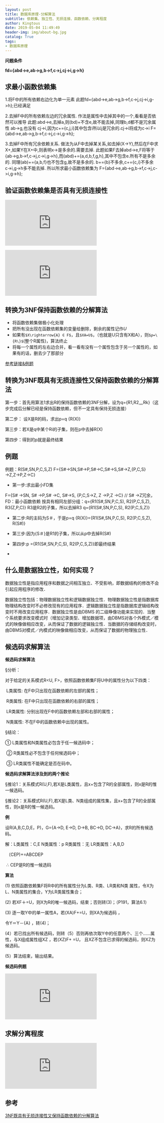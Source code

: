 ```yaml
---
layout: post
title: 数据库原理-分解算法
subtitle: 依赖集、独立性、无损连接、函数依赖、分离程度
author: Kingtous
date: 2019-05-04 11:49:49
header-img: img/about-bg.jpg
catalog: True
tags:
- 数据库原理
---
```


**问题条件**

**fd={abd->e,ab->g,b->f,c->j,cj->i,g->h}**

## 求最小函数依赖集

1.将F中的所有依赖右边化为单一元素  此题fd={abd->e,ab->g,b->f,c->j,cj->i,g->h};已经满足

 2.去掉F中的所有依赖左边的冗余属性.  作法是属性中去掉其中的一个,看看是否依然可以推导  此题:abd->e,去掉a,则(bd)+不含e,故不能去掉,同理b,d都不是冗余属性 ab->g,也没有  cj->i,因为c+={c,j,i}其中包含i所以j是冗余的.cj->i将成为c->i F={abd->e,ab->g,b->f,c->j,c->i,g->h}; 

3.去掉F中所有冗余依赖关系.  做法为从F中去掉某关系,如去掉(X->Y),然后在F中求X+,如果Y在X+中,则表明x->是多余的.需要去掉.  此题如果F去掉abd->e,F将等于{ab->g,b->f,c->j,c->i,g->h},而(abd)+={a,d,b,f,g,h},其中不包含e.所有不是多余的.  同理(ab)+={a,b,f}也不包含g,故不是多余的. b+={b}不多余,c+={c,i}不多余 c->i,g->h多不能去掉.  所以所求最小函数依赖集为 F={abd->e,ab->g,b->f,c->j,c->i,g->h};   



## 验证函数依赖集是否具有无损连接性

![图1](http://39.107.226.2/index.php?user/publicLink&fid=5338MpBtSOz3ymJLhczStObxVyBycNTqV3rZeTUL54hzWcSWXPpPEQwOBz17ANqUQb8U-oSe3bHYefjm1vgllxm7hcv7-IkiioNiO_z2kKeqxU7Pem63DHO9BpGWbJ1DbdAUzX-S&file_name=/database_identifyDependency_1.png)

![](http://39.107.226.2/index.php?user/publicLink&fid=5338MpBtSOz3ymJLhczStObxVyBycNTqV3rZeTUL54hzWcSWXPpPEQwOBz17ANqUQb8U-oSe3bHYefjm1vgllxm7hcv7-IkiioNiO_z2kKeqxU7Pem63DHO9BpGWbJ1DbdAUzX-S&file_name=/database_identifyDependency_2.png)



## 转换为3NF保持函数依赖的分解算法

- 将函数依赖集做极小化处理
- 把所有没出现在函数依赖集的变量给删除，剩余的属性记作$U$
- 如果有`$X\rightarrow{A} ∈ F$`，且`$XA=U$`，（也就是U只含有X和A），则`$ρ=\{R\}$`(整个R属性)，算法终止
- 将每一个属性的左右边合并，看一看有没有一个属性包含于另一个属性的，如果有的话，删去少了那部分

[参考链接&例题](https://blog.csdn.net/ristal/article/details/6652008)



## 转换为3NF既具有无损连接性又保持函数依赖的分解算法

第一步：首先用算法1求出R的保持函数依赖的3NF分解，设为q={R1,R2,„,Rk}（这步完成后分解已经是保持函数依赖，但不一定具有保持无损连接） 

第二步： 设X是R的码，求出p=q  {R(X)}  

第三步：若X是q中某个Ri的子集，则在p中去掉R(X) 

第四步：得到的p就是最终结果  



## 例题

例题：R(S#,SN,P,C,S,Z)  F={S#→SN,S#→P,S#→C,S#→S,S#→Z,{P,C,S}→Z,Z→P,Z→C}  

- 第一步:求出最小FD集

F={S# →SN, S# →P,S# →C, S#→S, {P,C,S→Z, Z →P,Z →C} // S# →Z冗余，FD：最小函数依赖  按具有相同左部分组：q={R1(S#,SN,P,C,S), R2(P,C,S,Z), R3(Z,P,C)} R3是R2的子集，所以去掉R3  q={R1(S#,SN,P,C,S), R2(P,C,S,Z)}  

- 第二步:R的主码为S＃，于是p=q  {R(X)}={R1(S#,SN,P,C,S), R2(P,C,S,Z),  R(S#)}  

- 第三步:因为{S＃}是R1的子集，所以从p中去掉R(S#)  
- 第四步:p ={R1(S#,SN,P,C,S), R2(P,C,S,Z)}即最终结果  
- 

## 什么是数据独立性，如何实现？

数据独立性是指应用程序和数据之间相互独立、不受影响，即数据结构的修改不会引起应用程序的修改．

数据独立性包括：物理数据独立性和逻辑数据独立性．物理数据独立性是指数据库物理结构改变时不必修改现有的应用程序．逻辑数据独立性是指数据库逻辑结构改变时不用改变应用程序．数据独立性是由DBMS 的二级睁像功能来实现的．当整个系统要求改变模式时（增加记录类型、增加数据项，由DBMS对各个外模式／模式的映像做相应改变，从而保证了数据的逻辑独立性．当数据的存储结构改变时，由DBMS对模式／内模式的映像做相应改变，从而保证了数据的物理独立性． 





## 候选码求解算法

**候选码求解算法**

§分析：

   对于给定的关系模式R<U, F>，依照函数依赖集F将U中的属性分为以下四类：

​    L类属性: 在F中只出现在函数依赖的左部的属性；

​    R类属性: 在F中只出现在函数依赖的右部的属性；

​    LR类属性: 分别出现在F中的函数依赖左部和右部的属性；

​    N类属性: 不在F中的函数依赖中出现的属性。

§结论：

  ① L类属性和N类属性必包含于任一候选码中；

​    ② R类属性必不包含于任何候选码中；

​    ③ LR类属性不能确定是否在码中。

**候选码求解算法涉及到的两个推论**

§推论1：关系模式R(U,F),若X是L类属性，且x+包含了R的全部属性，则x是R的惟一候选码。

§推论2：关系模式R(U,F),若X是L类、N类组成的属性集，且x+包含了R的全部属性，则x是R的惟一候选码。

**例**

设R(A,B,C,D,E，P)，G={A→D, E→D, D→B, BC→D, DC→A}，求R的所有候选码。

   解：L类属性：C,E    N类属性：p   R类属性：无    LR类属性：A,B,D

​         （CEP)+=ABCDEP

​       ∴ CEP是R的惟一候选码

**算法**

(1) 依照函数依赖集F将R中的所有属性分为L类、R类、LR类和N类 属性，令X为L、N类属性的集合，Y为LR类属性集合；

(2) 若XF＋=U，则X为R的唯一候选码，结束；否则转(3)；（P191，算法6.1）

(3) 逐一取Y中的单一属性A，若(XA)F+=U，则XA为候选码 ，

   令Y＝Y－{A} ，转(4)；

(4）若已找出所有候选码，则转（5）否则再依次取Y中的任意两个、三个……属性，与X组成属性组XZ ，若(XZ)F+ =U， 且XZ不包含已求得的候选码，则XZ为候选码。

(5）算法结束，输出结果。

**候选码例题**

![](http://39.107.226.2/index.php?user/publicLink&fid=9984KL4HSxKlDDl_p-cMq16BbF0DhgA9gqKv5QKW57hKsOICAz1NQNTK9W3zVvZHjvnHNDTFgDjZd5QA_EQuYULt0x-DzUAX6r7FVl9NoDnibsyjDRUQpfwr8KSZmhqHl_g8nGbKcqg&file_name=/%E6%95%B0%E6%8D%AE%E5%BA%93%E5%8E%9F%E7%90%86-%E5%80%99%E9%80%89%E7%A0%81%E6%B1%82%E8%A7%A3.png)

## 求解分离程度

![](http://39.107.226.2/index.php?user/publicLink&fid=ef4d2gSGrt9DcKqXYKjjlS3zMoz4_B7o38gAD9CnyiBAMr7OQpGN0G9nRTAibpjPLpZSZZnBo1mb2k_b9h79hWy3nwDkTQVVfXBr0IG7CXBQjoOmVfse4NIX57bgJxO6PPWW2gM&file_name=/%E6%95%B0%E6%8D%AE%E5%BA%93%E5%8E%9F%E7%90%86-%E5%88%86%E7%A6%BB%E7%A8%8B%E5%BA%A6.png)

## 参考

[3NF既具有无损连接性又保持函数依赖的分解算法](https://wenku.baidu.com/view/af57466efad6195f302ba616.html)
